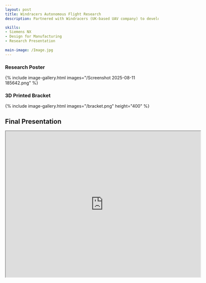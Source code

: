 ```yaml
---
layout: post
title: Windracers Autonomous Flight Research
description: Partnered with Windracers (UK-based UAV company) to develop autopilot systems for a self-flying cargo aircraft using scaled model. Utilized high precision motion-capture environment and designed custom component brackets using Siemens NX for aircraft models and simulations 

skills: 
- Siemens NX
- Design for Manufacturing 
- Research Presentation
  
main-image: /Image.jpg
---
```


### Research Poster
{% include image-gallery.html images="/Screenshot 2025-08-11 185642.png" %} 

### 3D Printed Bracket
{% include image-gallery.html images="/bracket.png" height="400" %} 

## Final Presentation 
<iframe src="https://drive.google.com/file/d/1XKUTNDPQ-C2fN80IK_WuORRuiJR32nGV/preview" width="640" height="480" allow="autoplay"></iframe>

